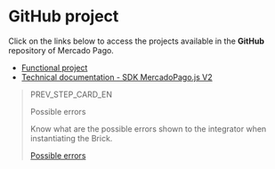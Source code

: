 # GitHub project

Click on the links below to access the projects available in the **GitHub** repository of Mercado Pago.

* [Functional project](https://github.com/mercadopago/card-payment-bricks-sample)
* [Technical documentation - SDK MercadoPago.js V2](https://github.com/mercadopago/sdk-js)

> PREV_STEP_CARD_EN
>
> Possible errors
>
> Know what are the possible errors shown to the integrator when instantiating the Brick.
>
> [Possible errors](/developers/en/docs/checkout-bricks-beta/additional-content/possible-errors)